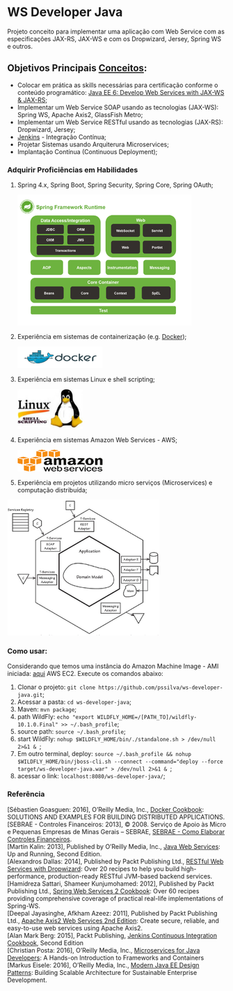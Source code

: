 WS Developer Java
==============================================

Projeto conceito para implementar uma aplicação com Web Service com as especificações JAX-RS, JAX-WS e com os Dropwizard, Jersey, Spring WS e outros.

## Objetivos Principais [Conceitos](http://stackoverflow.com/questions/28608015/continuous-integration-vs-continuous-delivery-vs-continuous-deployment):
- Colocar em prática as skills necessárias para certificação conforme o conteúdo programático: [Java EE 6: Develop Web Services with JAX-WS & JAX-RS](http://education.oracle.com/pls/web_prod-plq-dad/view_pdf?c_org_id=378219&c_lang=PTB&c_id=D77754GC10);
- Implementar um Web Service SOAP usando as tecnologias (JAX-WS): Spring WS, Apache Axis2, GlassFish Metro;
- Implementar um Web Service RESTful usando as tecnologias (JAX-RS): Dropwizard, Jersey;
- [Jenkins](https://jenkins.io/) - Integração Contínua; 
- Projetar Sistemas usando Arquiterura Microservices;
- Implantação Contínua (Continuous Deployment);

### Adquirir Proficiências em Habilidades

1. Spring 4.x, Spring Boot, Spring Security, Spring Core, Spring OAuth;
    <p><img src="https://github.com/pssilva/ws-developer-java/blob/master/doc-repo/spring-core-arquitetura.png" alt="Arquitetura do Spring Core 4.x" height="300" width="400"/></p>
2. Experiência em sistemas de containerização (e.g. [Docker](https://hub.docker.com/r/pss1suporte/paas-docker/));
    <p><img src="https://github.com/pssilva/ws-developer-java/blob/master/doc-repo/docker.png" alt="Experiência em sistemas de containerização Docker" height="50" width="195"></p>
3. Experiência em sistemas Linux e shell scripting;
    <p><img src="https://github.com/pssilva/ws-developer-java/blob/master/doc-repo/shell-linux.jpeg" alt="Experiência em sistemas Linux e shell scripting" height="91" width="150"></p>
4. Experiência em sistemas Amazon Web Services - AWS;
    <p><img src="https://github.com/pssilva/ws-developer-java/blob/master/doc-repo/aws.png" alt="Experiência em sistemas Amazon Web Services - AWS" height="50" width="195"></p>
5. Experiência em projetos utilizando micro serviços (Microservices) e computação distribuída;

![Microservices](https://github.com/pssilva/ws-developer-java/blob/master/doc-repo/microservices-domain.png)

### Como usar:
Considerando que temos uma instância do Amazon Machine Image - AMI iniciada: [aqui](https://docs.aws.amazon.com/pt_br/AWSEC2/latest/UserGuide/AccessingInstances.html) AWS EC2. Execute os comandos abaixo:

1. Clonar o projeto: `git clone https://github.com/pssilva/ws-developer-java.git`;
2. Acessar a pasta: `cd ws-developer-java`;
3. Maven: `mvn package`;
4. path WildFly: `echo "export WILDFLY_HOME=/[PATH_TO]/wildfly-10.1.0.Final" >> ~/.bash_profile`;
5. source path: `source ~/.bash_profile`;
6. start WildFly: `nohup $WILDFLY_HOME/bin/./standalone.sh > /dev/null 2>&1 & `;
7. Em outro terminal, deploy: `source ~/.bash_profile && nohup $WILDFLY_HOME/bin/jboss-cli.sh --connect --command="deploy --force target/ws-developer-java.war" > /dev/null 2>&1 & `;
8. acessar o link: `localhost:8080/ws-developer-java/`;


### Referência

\[Sébastien Goasguen: 2016\], O’Reilly Media, Inc., [Docker Cookbook](http://www.allitebooks.com/docker-cookbook/): SOLUTIONS AND EXAMPLES FOR BUILDING DISTRIBUTED APPLICATIONS.<br />
\[SEBRAE - Controles Financeiros: 2013\], © 2008. Serviço de Apoio às Micro e Pequenas Empresas de Minas
Gerais – SEBRAE, [SEBRAE - Como Elaborar Controles Financeiros](http://www.sebraemg.com.br/Atendimento/Imagens/Como%20Elaborar%20Controles%20Financeiros.pdf).<br />
\[Martin Kalin: 2013\], Published by O’Reilly Media, Inc., [Java Web Services](https://www.safaribooksonline.com/library/view/java-web-services/9781449373856/): Up and Running, Second Edition.<br />
\[Alexandros Dallas: 2014\], Published by Packt Publishing Ltd., [RESTful Web Services with Dropwizard](https://www.packtpub.com/web-development/restful-web-services-dropwizard): Over 20 recipes to help you build high-performance, production-ready RESTful JVM-based backend services.<br />
\[Hamidreza Sattari, Shameer Kunjumohamed: 2012\], Published by Packt Publishing Ltd., [Spring Web Services 2 Cookbook](https://www.packtpub.com/web-development/spring-web-services-2-cookbook): Over 60 recipes providing comprehensive coverage of practical real-life implementations of Spring-WS.<br />
\[Deepal Jayasinghe, Afkham Azeez: 2011\], Published by Packt Publishing Ltd., [Apache Axis2 Web Services 2nd Edition](https://www.packtpub.com/web-development/apache-axis2-web-services-2nd-edition): Create secure, reliable, and easy-to-use web services using Apache Axis2.<br />
\[Alan Mark Berg: 2015\],  Packt Publishing, [Jenkins Continuous Integration Cookbook](https://ebooks-it.org/1784390089-ebook.htm), Second Edition<br />
\[Christian Posta: 2016\], O’Reilly Media, Inc., [Microservices for Java Developers](https://developers.redhat.com/promotions/microservices-for-java-developers/): A Hands-on Introduction to Frameworks and Containers <br />
\[Markus Eisele: 2016\], O’Reilly Media, Inc., [Modern Java EE Design Patterns](https://developers.redhat.com/promotions/distributed-javaee-architecture/): Building Scalable Architecture for Sustainable Enterprise Development. <br /> 